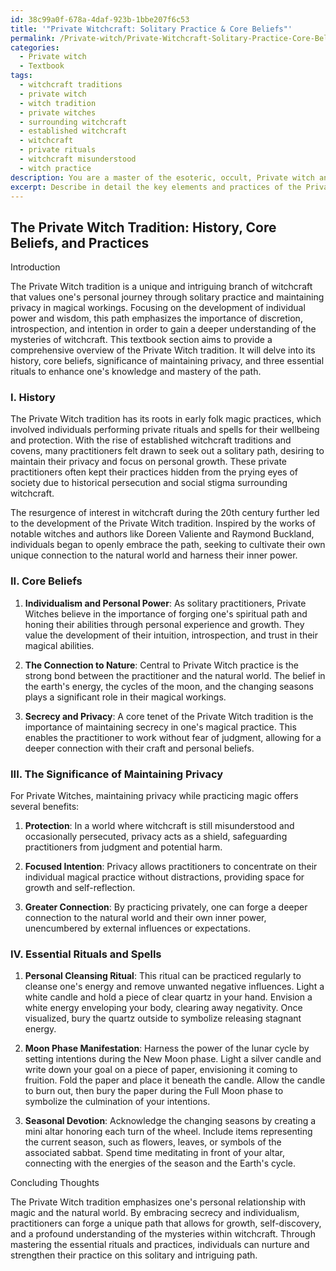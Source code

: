 ```yaml
---
id: 38c99a0f-678a-4daf-923b-1bbe207f6c53
title: '"Private Witchcraft: Solitary Practice & Core Beliefs"'
permalink: /Private-witch/Private-Witchcraft-Solitary-Practice-Core-Beliefs/
categories:
  - Private witch
  - Textbook
tags:
  - witchcraft traditions
  - private witch
  - witch tradition
  - private witches
  - surrounding witchcraft
  - established witchcraft
  - witchcraft
  - private rituals
  - witchcraft misunderstood
  - witch practice
description: You are a master of the esoteric, occult, Private witch and education, you have written many textbooks on the subject in ways that provide students with rich and deep understanding of the subject. You are being asked to write textbook-like sections on a topic and you do it with full context, explainability, and reliability in accuracy to the true facts of the topic at hand, in a textbook style that a student would easily be able to learn from, in a rich, engaging, and contextual way. Always include relevant context (such as formulas and history), related concepts, and in a way that someone can gain deep insights from.
excerpt: Describe in detail the key elements and practices of the Private Witch tradition, focusing on its history, core beliefs, and the significance of maintaining privacy in one's magical practice. Additionally, provide instructions for at least three essential rituals or spells associated with the Private Witch tradition that an initiate can learn to improve their understanding and mastery of this path.
---
```


## The Private Witch Tradition: History, Core Beliefs, and Practices

Introduction

The Private Witch tradition is a unique and intriguing branch of witchcraft that values one's personal journey through solitary practice and maintaining privacy in magical workings. Focusing on the development of individual power and wisdom, this path emphasizes the importance of discretion, introspection, and intention in order to gain a deeper understanding of the mysteries of witchcraft. This textbook section aims to provide a comprehensive overview of the Private Witch tradition. It will delve into its history, core beliefs, significance of maintaining privacy, and three essential rituals to enhance one's knowledge and mastery of the path.

### I. History

The Private Witch tradition has its roots in early folk magic practices, which involved individuals performing private rituals and spells for their wellbeing and protection. With the rise of established witchcraft traditions and covens, many practitioners felt drawn to seek out a solitary path, desiring to maintain their privacy and focus on personal growth. These private practitioners often kept their practices hidden from the prying eyes of society due to historical persecution and social stigma surrounding witchcraft.

The resurgence of interest in witchcraft during the 20th century further led to the development of the Private Witch tradition. Inspired by the works of notable witches and authors like Doreen Valiente and Raymond Buckland, individuals began to openly embrace the path, seeking to cultivate their own unique connection to the natural world and harness their inner power.

### II. Core Beliefs

1. **Individualism and Personal Power**: As solitary practitioners, Private Witches believe in the importance of forging one's spiritual path and honing their abilities through personal experience and growth. They value the development of their intuition, introspection, and trust in their magical abilities.

2. **The Connection to Nature**: Central to Private Witch practice is the strong bond between the practitioner and the natural world. The belief in the earth's energy, the cycles of the moon, and the changing seasons plays a significant role in their magical workings.

3. **Secrecy and Privacy**: A core tenet of the Private Witch tradition is the importance of maintaining secrecy in one's magical practice. This enables the practitioner to work without fear of judgment, allowing for a deeper connection with their craft and personal beliefs.

### III. The Significance of Maintaining Privacy

For Private Witches, maintaining privacy while practicing magic offers several benefits:

1. **Protection**: In a world where witchcraft is still misunderstood and occasionally persecuted, privacy acts as a shield, safeguarding practitioners from judgment and potential harm.

2. **Focused Intention**: Privacy allows practitioners to concentrate on their individual magical practice without distractions, providing space for growth and self-reflection.

3. **Greater Connection**: By practicing privately, one can forge a deeper connection to the natural world and their own inner power, unencumbered by external influences or expectations.

### IV. Essential Rituals and Spells

1. **Personal Cleansing Ritual**: This ritual can be practiced regularly to cleanse one's energy and remove unwanted negative influences. Light a white candle and hold a piece of clear quartz in your hand. Envision a white energy enveloping your body, clearing away negativity. Once visualized, bury the quartz outside to symbolize releasing stagnant energy.

2. **Moon Phase Manifestation**: Harness the power of the lunar cycle by setting intentions during the New Moon phase. Light a silver candle and write down your goal on a piece of paper, envisioning it coming to fruition. Fold the paper and place it beneath the candle. Allow the candle to burn out, then bury the paper during the Full Moon phase to symbolize the culmination of your intentions.

3. **Seasonal Devotion**: Acknowledge the changing seasons by creating a mini altar honoring each turn of the wheel. Include items representing the current season, such as flowers, leaves, or symbols of the associated sabbat. Spend time meditating in front of your altar, connecting with the energies of the season and the Earth's cycle.

Concluding Thoughts

The Private Witch tradition emphasizes one's personal relationship with magic and the natural world. By embracing secrecy and individualism, practitioners can forge a unique path that allows for growth, self-discovery, and a profound understanding of the mysteries within witchcraft. Through mastering the essential rituals and practices, individuals can nurture and strengthen their practice on this solitary and intriguing path.
